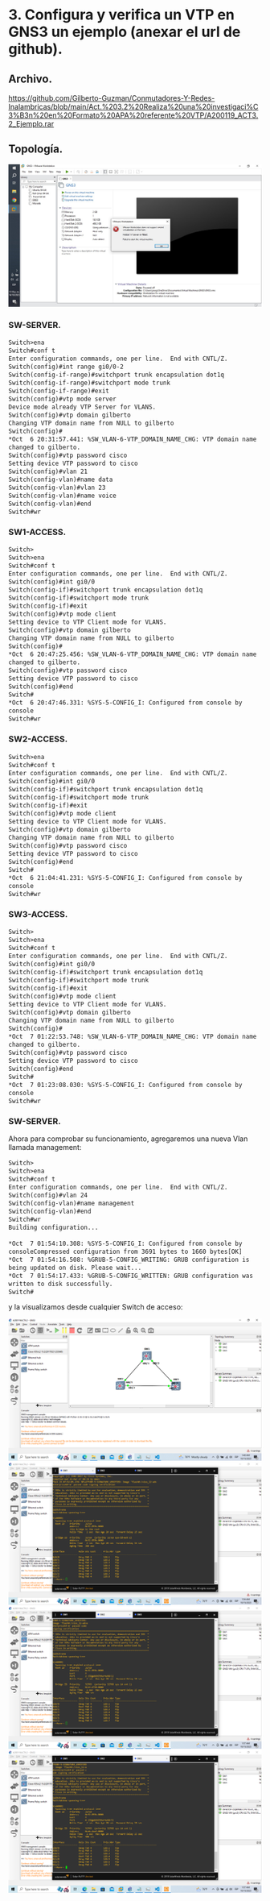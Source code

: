 # 3. Configura y verifica un VTP en GNS3 un ejemplo (anexar el url de github).

## Archivo.

https://github.com/Gilberto-Guzman/Conmutadores-Y-Redes-Inalambricas/blob/main/Act.%203.2%20Realiza%20una%20investigaci%C3%B3n%20en%20Formato%20APA%20referente%20VTP/A200119_ACT3.2_Ejemplo.rar

## Topología.

![](imgs/capture_1.png)

### SW-SERVER.

    Switch>ena
    Switch#conf t
    Enter configuration commands, one per line.  End with CNTL/Z.
    Switch(config)#int range gi0/0-2
    Switch(config-if-range)#switchport trunk encapsulation dot1q
    Switch(config-if-range)#switchport mode trunk
    Switch(config-if-range)#exit
    Switch(config)#vtp mode server
    Device mode already VTP Server for VLANS.
    Switch(config)#vtp domain gilberto
    Changing VTP domain name from NULL to gilberto
    Switch(config)#
    *Oct  6 20:31:57.441: %SW_VLAN-6-VTP_DOMAIN_NAME_CHG: VTP domain name changed to gilberto.
    Switch(config)#vtp password cisco
    Setting device VTP password to cisco
    Switch(config)#vlan 21
    Switch(config-vlan)#name data
    Switch(config-vlan)#vlan 23
    Switch(config-vlan)#name voice
    Switch(config-vlan)#end
    Switch#wr

### SW1-ACCESS.

    Switch>
    Switch>ena
    Switch#conf t
    Enter configuration commands, one per line.  End with CNTL/Z.
    Switch(config)#int gi0/0
    Switch(config-if)#switchport trunk encapsulation dot1q
    Switch(config-if)#switchport mode trunk
    Switch(config-if)#exit
    Switch(config)#vtp mode client
    Setting device to VTP Client mode for VLANS.
    Switch(config)#vtp domain gilberto
    Changing VTP domain name from NULL to gilberto
    Switch(config)#
    *Oct  6 20:47:25.456: %SW_VLAN-6-VTP_DOMAIN_NAME_CHG: VTP domain name changed to gilberto.
    Switch(config)#vtp password cisco
    Setting device VTP password to cisco
    Switch(config)#end
    Switch#
    *Oct  6 20:47:46.331: %SYS-5-CONFIG_I: Configured from console by console
    Switch#wr

### SW2-ACCESS.

    Switch>ena
    Switch#conf t
    Enter configuration commands, one per line.  End with CNTL/Z.
    Switch(config)#int gi0/0
    Switch(config-if)#switchport trunk encapsulation dot1q
    Switch(config-if)#switchport mode trunk
    Switch(config-if)#exit
    Switch(config)#vtp mode client
    Setting device to VTP Client mode for VLANS.
    Switch(config)#vtp domain gilberto
    Changing VTP domain name from NULL to gilberto
    Switch(config)#vtp password cisco
    Setting device VTP password to cisco
    Switch(config)#end
    Switch#
    *Oct  6 21:04:41.231: %SYS-5-CONFIG_I: Configured from console by console
    Switch#wr

### SW3-ACCESS.

    Switch>
    Switch>ena
    Switch#conf t
    Enter configuration commands, one per line.  End with CNTL/Z.
    Switch(config)#int gi0/0
    Switch(config-if)#switchport trunk encapsulation dot1q
    Switch(config-if)#switchport mode trunk
    Switch(config-if)#exit
    Switch(config)#vtp mode client
    Setting device to VTP Client mode for VLANS.
    Switch(config)#vtp domain gilberto
    Changing VTP domain name from NULL to gilberto
    Switch(config)#
    *Oct  7 01:22:53.748: %SW_VLAN-6-VTP_DOMAIN_NAME_CHG: VTP domain name changed to gilberto.
    Switch(config)#vtp password cisco
    Setting device VTP password to cisco
    Switch(config)#end
    Switch#
    *Oct  7 01:23:08.030: %SYS-5-CONFIG_I: Configured from console by console
    Switch#wr

### SW-SERVER.

Ahora para comprobar su funcionamiento, agregaremos una nueva Vlan llamada management:

    Switch>
    Switch>ena
    Switch#conf t
    Enter configuration commands, one per line.  End with CNTL/Z.
    Switch(config)#vlan 24
    Switch(config-vlan)#name management
    Switch(config-vlan)#end
    Switch#wr
    Building configuration...

    *Oct  7 01:54:10.308: %SYS-5-CONFIG_I: Configured from console by consoleCompressed configuration from 3691 bytes to 1660 bytes[OK]
    *Oct  7 01:54:16.508: %GRUB-5-CONFIG_WRITING: GRUB configuration is being updated on disk. Please wait...
    *Oct  7 01:54:17.433: %GRUB-5-CONFIG_WRITTEN: GRUB configuration was written to disk successfully.
    Switch#

y la visualizamos desde cualquier Switch de acceso:

![](imgs/capture_2.png)
![](imgs/capture_3.png)
![](imgs/capture_4.png)
![](imgs/capture_5.png)
